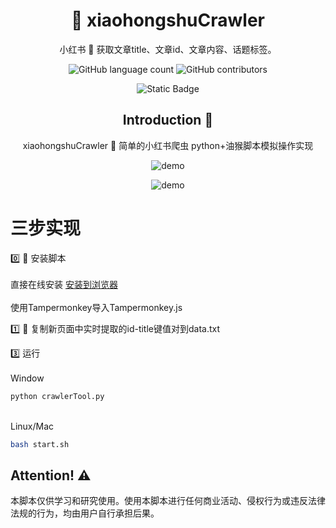 

<div align=center>

# 🍠 xiaohongshuCrawler
小红书 📕 获取文章title、文章id、文章内容、话题标签。


![GitHub language count](https://img.shields.io/github/languages/count/mcxiaoxiao/xiaohongshuCrawler)
![GitHub contributors](https://img.shields.io/github/contributors/mcxiaoxiao/xiaohongshuCrawler)





 
![Static Badge](https://img.shields.io/badge/Last_verified-2024.11.29-green)

## Introduction :raised_hands:




xiaohongshuCrawler 📕 简单的小红书爬虫
python+油猴脚本模拟操作实现


 ![demo](https://github.com/mcxiaoxiao/xiaohongshuCrawler/blob/main/demo1.gif)

  ![demo](https://github.com/mcxiaoxiao/xiaohongshuCrawler/blob/main/demo2.png)

</div>
 
 
# 三步实现

0️⃣ 🤔 安装脚本
</br>
</br>直接在线安装 [安装到浏览器](https://greasyfork.org/zh-CN/scripts/482536-%E5%B0%8F%E7%BA%A2%E4%B9%A6%E7%BD%91%E9%A1%B5%E7%88%AC%E5%8F%96id%E5%92%8C%E6%A0%87%E9%A2%98)
</br>
</br>使用Tampermonkey导入Tampermonkey.js

1️⃣ 🤔 复制新页面中实时提取的id-title键值对到data.txt

3️⃣ 运行
</br>
</br>Window
```bash
python crawlerTool.py
```
</br>Linux/Mac
 ```bash
bash start.sh
```
## Attention! ⚠
 本脚本仅供学习和研究使用。使用本脚本进行任何商业活动、侵权行为或违反法律法规的行为，均由用户自行承担后果。
